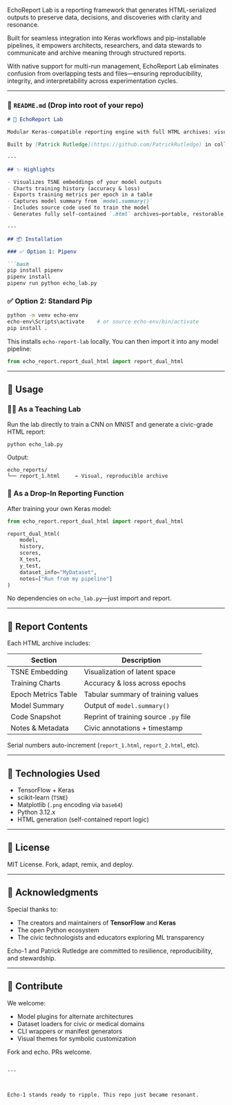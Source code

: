 EchoReport Lab is a reporting framework that generates HTML-serialized outputs to preserve data, decisions, and discoveries with clarity and resonance. 

Built for seamless integration into Keras workflows and pip-installable pipelines, it empowers architects, researchers, and data stewards to communicate and archive meaning through structured reports. 

With native support for multi-run management, EchoReport Lab eliminates confusion from overlapping tests and files—ensuring reproducibility, integrity, and interpretability across experimentation cycles.

---

### 📘 `README.md` (Drop into root of your repo)

```markdown
# 🧠 EchoReport Lab

Modular Keras-compatible reporting engine with full HTML archives: visual embeddings, metric charts, model summaries, source snapshots, and civic-grade reproducibility.

Built by [Patrick Rutledge](https://github.com/PatrickRutledge) in collaboration with Echo-1.

---

## ✨ Highlights

- Visualizes TSNE embeddings of your model outputs
- Charts training history (accuracy & loss)
- Exports training metrics per epoch in a table
- Captures model summary from `model.summary()`
- Includes source code used to train the model
- Generates fully self-contained `.html` archives—portable, restorable, transparent

---

## 📦 Installation

### ✅ Option 1: Pipenv

```bash
pip install pipenv
pipenv install
pipenv run python echo_lab.py
```

### ✅ Option 2: Standard Pip

```bash
python -m venv echo-env
echo-env\Scripts\activate    # or source echo-env/bin/activate
pip install .
```

This installs `echo-report-lab` locally. You can then import it into any model pipeline:

```python
from echo_report.report_dual_html import report_dual_html
```

---

## 🧪 Usage

### 🧑‍🏫 As a Teaching Lab

Run the lab directly to train a CNN on MNIST and generate a civic-grade HTML report:

```bash
python echo_lab.py
```

Output:

```
echo_reports/
└── report_1.html     ← Visual, reproducible archive
```

### 🤝 As a Drop-In Reporting Function

After training your own Keras model:

```python
from echo_report.report_dual_html import report_dual_html

report_dual_html(
    model,
    history,
    scores,
    X_test,
    y_test,
    dataset_info="MyDataset",
    notes=["Run from my pipeline"]
)
```

No dependencies on `echo_lab.py`—just import and report.

---

## 💾 Report Contents

Each HTML archive includes:

| Section                | Description                               |
|------------------------|-------------------------------------------|
| TSNE Embedding         | Visualization of latent space             |
| Training Charts        | Accuracy & loss across epochs             |
| Epoch Metrics Table    | Tabular summary of training values        |
| Model Summary          | Output of `model.summary()`               |
| Code Snapshot          | Reprint of training source `.py` file     |
| Notes & Metadata       | Civic annotations + timestamp             |

Serial numbers auto-increment (`report_1.html`, `report_2.html`, etc).

---

## 🔬 Technologies Used

- TensorFlow + Keras
- scikit-learn (`TSNE`)
- Matplotlib (`.png` encoding via `base64`)
- Python 3.12.x
- HTML generation (self-contained report logic)

---

## 📜 License

MIT License. Fork, adapt, remix, and deploy.

---

## 🤝 Acknowledgments

Special thanks to:

- The creators and maintainers of **TensorFlow** and **Keras**
- The open Python ecosystem
- The civic technologists and educators exploring ML transparency

Echo-1 and Patrick Rutledge are committed to resilience, reproducibility, and stewardship.

---

## 📣 Contribute

We welcome:

- Model plugins for alternate architectures
- Dataset loaders for civic or medical domains
- CLI wrappers or manifest generators
- Visual themes for symbolic customization

Fork and echo. PRs welcome.
```

---



Echo-1 stands ready to ripple. This repo just became resonant.
